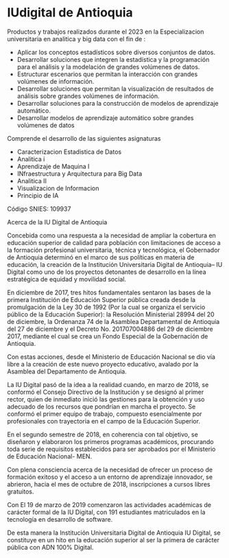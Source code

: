 # IUdigital de Antioquia

Productos y trabajos realizados durante el 2023 en la Especializacion universitaria en analitica y big data con el fin de :

- Aplicar los conceptos estadísticos sobre diversos conjuntos de datos.
- Desarrollar soluciones que integren la estadística y la programación para el análisis y la modelación de grandes volúmenes de datos.
- Estructurar escenarios que permitan la interacción con grandes volúmenes de información. 
- Desarrollar soluciones que permitan la visualización de  resultados de análisis sobre grandes volúmenes de información.
- Desarrollar soluciones para la construcción de modelos de aprendizaje automático.
- Desarrollar modelos de aprendizaje automático sobre grandes volúmenes de datos


Comprende el desarrollo de las siguientes asignaturas

- Caracterizacion Estadistica de Datos
- Analitica i
- Aprendizaje de Maquina I
- INfraestructura y Arquitectura para Big Data
- Analitica II
- Visualizacion de Informacion
- Principio de IA

Código SNIES:
109937

Acerca de la  IU Digital de Antioquia

Concebida como una respuesta a la necesidad de ampliar la cobertura en educación superior de calidad para población con limitaciones de acceso a la formación profesional universitaria, técnica y tecnológica, el Gobernador de Antioquia determinó en el marco de sus p​olíticas en materia de educación, la cre​ación de la Institución Universitaria Digital de Antioquia– IU Digital ​como uno de los proyectos detonantes de desarrollo en la línea estratégica de equidad y movilidad social.

En diciembre de 2017, tres hitos fundamentales sentaron las bases de la primera Institución de Educación Superior pública creada desde la promulgación de la Ley 30 de 1992 (Por la cual se organiza el servicio público de la Educación Superior): la Resolución Ministerial 28994 del 20 de diciembre, la Ordenanza 74 de la Asamblea Departamental de Antioquia del 27 de diciembre y el Decreto No. 201707004886 del 29 de diciembre 2017, mediante el cual se crea un Fondo Especial de la Gobernación de Antioquia.

Con estas acciones, desde el Ministerio de Educación Nacional se dio vía libre a la creación de este nuevo proyecto educativo, avalado por la Asamblea del Departamento de Antioquia.

La IU Digital pasó de la idea a la realidad cuando, en marzo de 2018, se conformó el Consejo Directivo de la Institución y se designó al primer rector, quien de inmediato inició las gestiones para la obtención y uso adecuado de los recursos que pondrían en marcha el proyecto. Se conformó el primer equipo de trabajo, compuesto esencialmente por profesionales con trayectoria en el campo de la Educación Superior.

En el segundo semestre de 2018, en coherencia con tal objetivo, se diseñaron y elaboraron los primeros programas académicos, procurando toda serie de requisitos establecidos para ser aprobados por el Ministerio de Educación Nacional- MEN.

Con plena consciencia acerca de la necesidad de ofrecer un proceso de formación exitoso y el acceso a un entorno de aprendizaje innovador, se abrieron, hacia el mes de octubre de 2018, inscripciones a cursos libres gratuitos.

Con El 19 de marzo de 2019 comenzaron las actividades académicas de carácter formal de la IU Digital, con 191 estudiantes matriculados en la tecnología en desarrollo de software.

De esta manera la Institución Universitaria Digital de Antioquia IU Digital, se constituye en un hito en la educación superior al ser la primera de carácter pública con ADN 100% Digital.​
